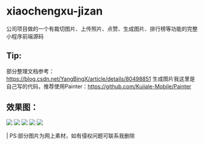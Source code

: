# xiaochengxu-jizan
公司项目做的一个有裁切图片、上传照片、点赞、生成图片、排行榜等功能的完整小程序前端源码
## Tip:
部分整理文档参考：https://blog.csdn.net/YangBingX/article/details/80498851
生成图片我这里是自己写的代码，推荐使用Painter：https://github.com/Kujiale-Mobile/Painter


## 效果图：
<img src="show/s1.png" />
<img src="show/s3.png" />
<img src="show/s2.png" />
<img src="show/s4.png" />
<img src="show/s5.png" />

| PS:部分图片为网上素材，如有侵权问题可联系我删除
